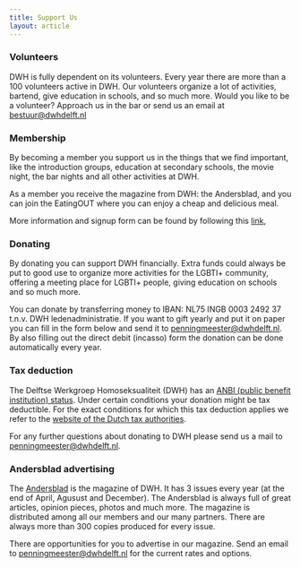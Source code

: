 ```yaml
---
title: Support Us
layout: article
---
```


### Volunteers
DWH is fully dependent on its volunteers. Every year there are more than a 100
volunteers active in DWH. Our volunteers organize a lot of activities, bartend,
give education in schools, and so much more. Would you like to be a
volunteer? Approach us in the bar or send us an email at
[bestuur@dwhdelft.nl](mailto:bestuur@dwhdelft.nl)

### Membership
By becoming a member you support us in the things that we find important, like
the introduction groups, education at secondary schools, the movie night, the
bar nights and all other activities at DWH.

As a member you receive the magazine from DWH: the Andersblad, and you can join
the EatingOUT where you can enjoy a cheap and delicious meal.

More information and signup form can be found by following this [link](https://my.dwhdelft.nl/signup),

### Donating
By donating you can support DWH financially. Extra funds could always be put to
good use to organize more activities for the LGBTI+ community, offering a meeting
place for LGBTI+ people, giving education on schools and so much more.

You can donate by transferring money to IBAN: NL75 INGB 0003 2492 37 t.n.v.
DWH ledenadministratie. If you want to gift yearly and put it on paper you can
fill in the form below and send it to
[penningmeester@dwhdelft.nl](mailto:penningmeester@dwhdelft.nl).
By also filling out the direct debit (incasso) form the donation can be done
automatically every year.

<FilesList folder-id="17w67mVzuluZCErwxEFnZTdR1MCYrIy0i"></FilesList>

### Tax deduction
The Delftse Werkgroep Homoseksualiteit (DWH) has an
[ANBI (public benefit institution) status](/en/anbi). Under certain conditions your
donation might be tax deductible. For the exact conditions for which this tax
deduction applies we refer to the
[website of the Dutch tax authorities](https://www.belastingdienst.nl/wps/wcm/connect/nl/aftrek-en-kortingen/content/gift-aftrekken).

For any further questions about donating to DWH please send us a mail to
[penningmeester@dwhdelft.nl](mailto:penningmeester@dwhdelft.nl).

### Andersblad advertising
The [Andersblad](/en/andersblad) is the magazine of DWH. It has 3 issues every
year (at the end of April, Agusust and December). The Andersblad is always full
of great articles, opinion pieces, photos and much more. The magazine is
distributed among all our members and our many partners. There are always more
than 300 copies produced for every issue.

There are opportunities for you to advertise in our magazine. Send an email to
[penningmeester@dwhdelft.nl](mailto:penningmeester@dwhdelft.nl) for the current
rates and options.
